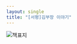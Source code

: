 ```yaml
---
layout: single
title: "[서평]김부장 이야기"
---
```


![책표지](https://user-images.githubusercontent.com/28984816/216753395-6e6d1210-070d-45a7-bacb-ccecabd2203b.jpg)



